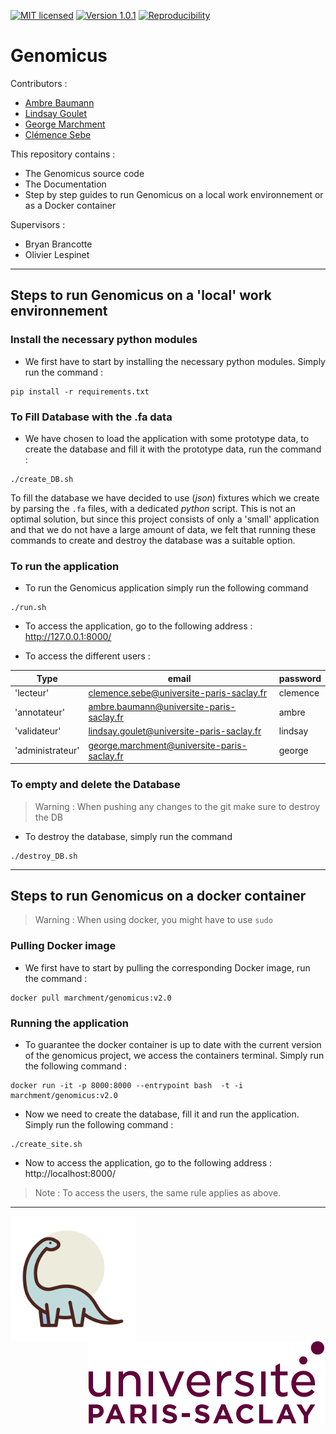 [![MIT licensed](https://img.shields.io/badge/license-MIT-green.svg)](LICENSE) [![Version 1.0.1](https://img.shields.io/badge/version-v1.0-yellow)]() [![Reproducibility](https://img.shields.io/badge/Crucial-Reproducibility-orange)]()

# Genomicus

Contributors :

* [Ambre Baumann](https://github.com/ambrebaumann)
* [Lindsay Goulet](https://github.com/Lindsay-Goulet)
* [George Marchment](https://github.com/George-Marchment)
* [Clémence Sebe](https://github.com/ClemenceS)


This repository contains :
    
* The Genomicus source code
* The Documentation
* Step by step guides to run Genomicus on a local work environnement or as a Docker container


Supervisors : 

* Bryan Brancotte
* Olivier Lespinet

___


## Steps to run Genomicus on a 'local' work environnement

### Install the necessary python modules

* We first have to start by installing the necessary python modules. Simply run the command :

```
pip install -r requirements.txt
```

### To Fill Database with the .fa data

* We have chosen to load the application with some prototype data, to create the database and fill it with the prototype data, run the command :

```
./create_DB.sh
```

To fill the database we have decided to use (*json*) fixtures which we create by parsing the ```.fa``` files, with a dedicated *python* script. This is not an optimal solution, but since this project consists of only a 'small' application and that we do not have a large amount of data, we felt that running these commands to create and destroy the database was a suitable option.

### To run the application 

* To run the Genomicus application simply run the following command

```
./run.sh
```

* To access the application, go to the following address : http://127.0.0.1:8000/ 


* To access the different users :  

| Type             | email                                       | password |
|------------------|---------------------------------------------|----------|
| 'lecteur'        | clemence.sebe@universite-paris-saclay.fr    | clemence |
| 'annotateur'     | ambre.baumann@universite-paris-saclay.fr    | ambre    |
| 'validateur'     | lindsay.goulet@universite-paris-saclay.fr   | lindsay  |
| 'administrateur' | george.marchment@universite-paris-saclay.fr | george   |

### To empty and delete the Database

>Warning : When pushing any changes to the git make sure to destroy the DB

* To destroy the database, simply run the command 

```
./destroy_DB.sh
```

___

## Steps to run Genomicus on a docker container

>Warning : When using docker, you might have to use `sudo`

### Pulling Docker image

* We first have to start by pulling the corresponding Docker image, run the command :

```
docker pull marchment/genomicus:v2.0
```

### Running the application 

* To guarantee the docker container is up to date with the current version of the genomicus project, we access the containers terminal. Simply run the following command :

```
docker run -it -p 8000:8000 --entrypoint bash  -t -i marchment/genomicus:v2.0
```

* Now we need to create the database, fill it and run the application. Simply run the following command :

```
./create_site.sh
```

* Now to access the application, go to the following address : http://localhost:8000/

>Note : To access the users, the same rule applies as above.

___
<img align="left" src="genomicus/static/logo.png" width="200">
<img align="right" src="pictures/paris-saclay.png">
